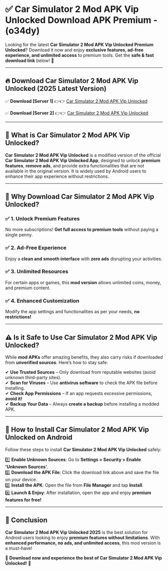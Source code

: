 
# ✅ Car Simulator 2 Mod APK Vip Unlocked Download APK Premium -  (o34dy) 

Looking for the latest **Car Simulator 2 Mod APK Vip Unlocked Premium Unlocked**? Download it now and enjoy **exclusive features, ad-free experience, and unlimited access** to premium tools. Get the **safe & fast download link** below! 🚀

---

## 🔥 Download Car Simulator 2 Mod APK Vip Unlocked (2025 Latest Version)

✅ **Download [Server 1]** 👉👉 [Car Simulator 2 Mod APK Vip Unlocked ](https://apkcomod.com?title=Car_Simulator_2_Mod_APK_Vip_Unlocked)  

✅ **Download [Server 2]** 👉👉 [Car Simulator 2 Mod APK Vip Unlocked ](https://apkcomod.com?title=Car_Simulator_2_Mod_APK_Vip_Unlocked)  


---

## 📌 What is Car Simulator 2 Mod APK Vip Unlocked?

**Car Simulator 2 Mod APK Vip Unlocked** is a modified version of the official **Car Simulator 2 Mod APK Vip Unlocked App**, designed to unlock **premium features**, **remove ads**, and provide extra functionalities that are not available in the original version. It is widely used by Android users to enhance their app experience without restrictions.

---

## 🌟 Why Download Car Simulator 2 Mod APK Vip Unlocked?

### ✅ 1. Unlock Premium Features
No more subscriptions! **Get full access to premium tools** without paying a single penny.

### ✅ 2. Ad-Free Experience
Enjoy a **clean and smooth interface** with **zero ads** disrupting your activities.

### ✅ 3. Unlimited Resources
For certain apps or games, this **mod version** allows unlimited coins, money, and premium content.

### ✅ 4. Enhanced Customization
Modify the app settings and functionalities as per your needs, **no restrictions!**

---

## ⚠️ Is it Safe to Use Car Simulator 2 Mod APK Vip Unlocked?

While **mod APKs** offer amazing benefits, they also carry risks if downloaded from **unverified sources**. Here’s how to stay safe:

✔ **Use Trusted Sources** – Only download from reputable websites (avoid unknown third-party sites).  
✔ **Scan for Viruses** – Use **antivirus software** to check the APK file before installing.  
✔ **Check App Permissions** – If an app requests excessive permissions, **avoid it!**  
✔ **Backup Your Data** – Always **create a backup** before installing a modded APK.

---

## 📲 How to Install Car Simulator 2 Mod APK Vip Unlocked on Android

Follow these steps to install **Car Simulator 2 Mod APK Vip Unlocked** safely:

1️⃣ **Enable Unknown Sources**: Go to **Settings > Security > Enable 'Unknown Sources'**.  
2️⃣ **Download the APK File**: Click the download link above and save the file on your device.  
3️⃣ **Install the APK**: Open the file from **File Manager** and tap **Install**.  
4️⃣ **Launch & Enjoy**: After installation, open the app and enjoy **premium features for free!**

---

## 🚀 Conclusion

**Car Simulator 2 Mod APK Vip Unlocked 2025** is the best solution for Android users looking to enjoy **premium features without limitations**. With **enhanced performance, no ads, and unlimited access**, this mod version is a must-have!

🔻 **Download now and experience the best of Car Simulator 2 Mod APK Vip Unlocked!** 🔻

